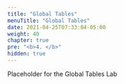 ```yaml
---
title: "Global Tables"
menuTitle: "Global Tables"
date: 2021-04-25T07:33:04-05:00
weight: 40
chapter: true
pre: "<b>4. </b>"
hidden: true
---
```


Placeholder for the Global Tables Lab
